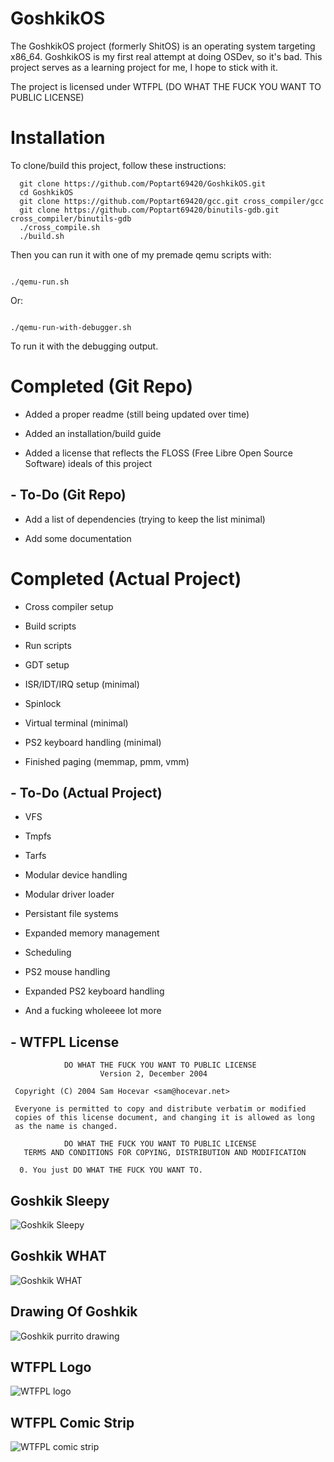 
# GoshkikOS

The GoshkikOS project (formerly ShitOS) is an operating system targeting x86_64. 
GoshkikOS is my first real attempt at doing OSDev, so it's bad.
This project serves as a learning project for me, I hope to stick with it.

The project is licensed under WTFPL (DO WHAT THE FUCK YOU WANT TO PUBLIC LICENSE)

# Installation

To clone/build this project, follow these instructions:

```
  git clone https://github.com/Poptart69420/GoshkikOS.git
  cd GoshkikOS
  git clone https://github.com/Poptart69420/gcc.git cross_compiler/gcc
  git clone https://github.com/Poptart69420/binutils-gdb.git cross_compiler/binutils-gdb
  ./cross_compile.sh
  ./build.sh
```

Then you can run it with one of my premade qemu scripts with:

```

./qemu-run.sh

```

Or:

```

./qemu-run-with-debugger.sh

```

To run it with the debugging output.


# Completed (Git Repo)

- Added a proper readme (still being updated over time)

- Added an installation/build guide

- Added a license that reflects the FLOSS (Free Libre Open Source Software) ideals of this project


## - To-Do (Git Repo)

- Add a list of dependencies (trying to keep the list minimal)

- Add some documentation


# Completed (Actual Project)

- Cross compiler setup

- Build scripts

- Run scripts

- GDT setup

- ISR/IDT/IRQ setup (minimal)

- Spinlock

- Virtual terminal (minimal)

- PS2 keyboard handling (minimal)
 
- Finished paging (memmap, pmm, vmm)

## - To-Do (Actual Project)

- VFS

- Tmpfs

- Tarfs

- Modular device handling

- Modular driver loader

- Persistant file systems

- Expanded memory management

- Scheduling

- PS2 mouse handling

- Expanded PS2 keyboard handling

- And a fucking wholeeee lot more

## - WTFPL License

```
            DO WHAT THE FUCK YOU WANT TO PUBLIC LICENSE
                    Version 2, December 2004

 Copyright (C) 2004 Sam Hocevar <sam@hocevar.net>

 Everyone is permitted to copy and distribute verbatim or modified
 copies of this license document, and changing it is allowed as long
 as the name is changed.

            DO WHAT THE FUCK YOU WANT TO PUBLIC LICENSE
   TERMS AND CONDITIONS FOR COPYING, DISTRIBUTION AND MODIFICATION

  0. You just DO WHAT THE FUCK YOU WANT TO.

```

## Goshkik Sleepy

![Goshkik Sleepy](readme_images/goshkik-sleepy.png)

## Goshkik WHAT

![Goshkik WHAT](readme_images/goshkik-what.png)

## Drawing Of Goshkik

![Goshkik purrito drawing](readme_images/goshkik-purrito.png)

## WTFPL Logo

![WTFPL logo](readme_images/wtfpl.png)

## WTFPL Comic Strip

![WTFPL comic strip](readme_images/wtfpl-strip.jpg)
